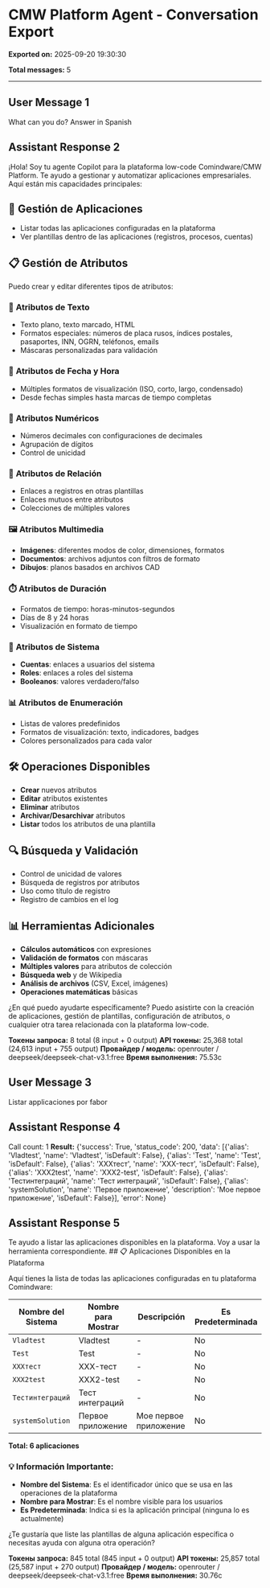 # CMW Platform Agent - Conversation Export

**Exported on:** 2025-09-20 19:30:30

**Total messages:** 5

---

## User Message 1

What can you do? Answer in Spanish

## Assistant Response 2

¡Hola! Soy tu agente Copilot para la plataforma low-code Comindware/CMW Platform. Te ayudo a gestionar y automatizar aplicaciones empresariales. Aquí están mis capacidades principales:

## 🏢 **Gestión de Aplicaciones**
- Listar todas las aplicaciones configuradas en la plataforma
- Ver plantillas dentro de las aplicaciones (registros, procesos, cuentas)

## 📋 **Gestión de Atributos**
Puedo crear y editar diferentes tipos de atributos:

### 📝 **Atributos de Texto**
- Texto plano, texto marcado, HTML
- Formatos especiales: números de placa rusos, índices postales, pasaportes, INN, OGRN, teléfonos, emails
- Máscaras personalizadas para validación

### 📅 **Atributos de Fecha y Hora**
- Múltiples formatos de visualización (ISO, corto, largo, condensado)
- Desde fechas simples hasta marcas de tiempo completas

### 🔢 **Atributos Numéricos**
- Números decimales con configuraciones de decimales
- Agrupación de dígitos
- Control de unicidad

### 🔗 **Atributos de Relación**
- Enlaces a registros en otras plantillas
- Enlaces mutuos entre atributos
- Colecciones de múltiples valores

### 🖼️ **Atributos Multimedia**
- **Imágenes**: diferentes modos de color, dimensiones, formatos
- **Documentos**: archivos adjuntos con filtros de formato
- **Dibujos**: planos basados en archivos CAD

### ⏱️ **Atributos de Duración**
- Formatos de tiempo: horas-minutos-segundos
- Días de 8 y 24 horas
- Visualización en formato de tiempo

### 👥 **Atributos de Sistema**
- **Cuentas**: enlaces a usuarios del sistema  
- **Roles**: enlaces a roles del sistema
- **Booleanos**: valores verdadero/falso

### 📊 **Atributos de Enumeración**
- Listas de valores predefinidos
- Formatos de visualización: texto, indicadores, badges
- Colores personalizados para cada valor

## 🛠️ **Operaciones Disponibles**
- **Crear** nuevos atributos
- **Editar** atributos existentes  
- **Eliminar** atributos
- **Archivar/Desarchivar** atributos
- **Listar** todos los atributos de una plantilla

## 🔍 **Búsqueda y Validación**
- Control de unicidad de valores
- Búsqueda de registros por atributos
- Uso como título de registro
- Registro de cambios en el log

## 📊 **Herramientas Adicionales**
- **Cálculos automáticos** con expresiones
- **Validación de formatos** con máscaras
- **Múltiples valores** para atributos de colección
- **Búsqueda web** y de Wikipedia
- **Análisis de archivos** (CSV, Excel, imágenes)
- **Operaciones matemáticas** básicas

¿En qué puedo ayudarte específicamente? Puedo asistirte con la creación de aplicaciones, gestión de plantillas, configuración de atributos, o cualquier otra tarea relacionada con la plataforma low-code.

**Токены запроса:** 8 total (8 input + 0 output)
**API токены:** 25,368 total (24,613 input + 755 output)
**Провайдер / модель:** openrouter / deepseek/deepseek-chat-v3.1:free
**Время выполнения:** 75.53с

## User Message 3

Listar applicaciones por fabor

## Assistant Response 4

Call count: 1
**Result:** {'success': True, 'status_code': 200, 'data': [{'alias': 'Vladtest', 'name': 'Vladtest', 'isDefault': False}, {'alias': 'Test', 'name': 'Test', 'isDefault': False}, {'alias': 'XXXтест', 'name': 'XXX-тест', 'isDefault': False}, {'alias': 'XXX2test', 'name': 'XXX2-test', 'isDefault': False}, {'alias': 'Тестинтеграций', 'name': 'Тест интеграций', 'isDefault': False}, {'alias': 'systemSolution', 'name': 'Первое приложение', 'description': 'Мое первое приложение', 'isDefault': False}], 'error': None}

## Assistant Response 5

Te ayudo a listar las aplicaciones disponibles en la plataforma. Voy a usar la herramienta correspondiente. ## 📋 Aplicaciones Disponibles en la Plataforma

Aquí tienes la lista de todas las aplicaciones configuradas en tu plataforma Comindware:

| Nombre del Sistema | Nombre para Mostrar | Descripción | Es Predeterminada |
|-------------------|-------------------|-------------|------------------|
| `Vladtest` | Vladtest | - | No |
| `Test` | Test | - | No |
| `XXXтест` | XXX-тест | - | No |
| `XXX2test` | XXX2-test | - | No |
| `Тестинтеграций` | Тест интеграций | - | No |
| `systemSolution` | Первое приложение | Мое первое приложение | No |

**Total: 6 aplicaciones**

### 💡 Información Importante:
- **Nombre del Sistema**: Es el identificador único que se usa en las operaciones de la plataforma
- **Nombre para Mostrar**: Es el nombre visible para los usuarios
- **Es Predeterminada**: Indica si es la aplicación principal (ninguna lo es actualmente)

¿Te gustaría que liste las plantillas de alguna aplicación específica o necesitas ayuda con alguna otra operación?

**Токены запроса:** 845 total (845 input + 0 output)
**API токены:** 25,857 total (25,587 input + 270 output)
**Провайдер / модель:** openrouter / deepseek/deepseek-chat-v3.1:free
**Время выполнения:** 30.76с


